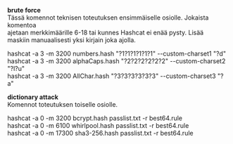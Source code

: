 **brute force**\
Tässä komennot teknisen toteutuksen ensimmäiselle osiolle. Jokaista komentoa \
ajetaan merkkimäärille 6-18 tai kunnes Hashcat ei enää pysty. Lisää \
maskiin manuaalisesti yksi kirjain joka ajolla. 

hashcat -a 3 -m 3200 numbers.hash "?1?1?1?1?1?1" --custom-charset1 "?d" \
hashcat -a 3 -m 3200 alphaCaps.hash "?2?2?2?2?2?2" --custom-charset2 "?l?u" \
hashcat -a 3 -m 3200 AllChar.hash "?3?3?3?3?3?3" --custom-charset3 "?a"
 

**dictionary attack** \
Komennot toteutuksen toiselle osiolle.

hashcat -a 0 -m 3200 bcrypt.hash passlist.txt -r best64.rule \
hashcat -a 0 -m 6100 whirlpool.hash passlist.txt -r best64.rule \
hashcat -a 0 -m 17300 sha3-256.hash passlist.txt -r best64.rule

